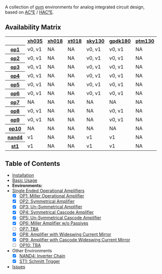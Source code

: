 A collection of [gym](https://gym.openai.com/) environments for analog 
integrated circuit design, based on [AC²E](https://github.com/matthschw/ace) /
[HAC²E](https://github.com/AugustUnderground/hace).

## Availability Matrix

<table>
<tr>
<th></th>
<th>
<a href="https://gitlab-forschung.reutlingen-university.de/eda/ace-xh035-3v3">xh035</a>
</th>
<th>
<a href="https://gitlab-forschung.reutlingen-university.de/eda/ace-xh018-1v8">xh018</a>
</th>
<th>
<a href="https://gitlab-forschung.reutlingen-university.de/eda/ace-xt018-1v8">xt018</a>
</th>
<th>
<a href="https://github.com/matthschw/ace-sky130-1V8">sky130</a>
</th>
<th>
<a href="https://github.com/AugustUnderground/ace-gpdk180-1V8">gpdk180</a>
</th>
<th>
<a href="https://github.com/AugustUnderground/ace-ptm">ptm130</a>
</th>
</tr>
<tr>
<th>
<a href="https://raw.githubusercontent.com/matthschw/ace/main/figures/op1.png">op1</a>
</th>
<td>v0, v1</td> <td>NA</td> <td>NA</td> <td>v0, v1</td> <td>v0, v1</td> <td>NA</td>
</tr>
<tr>
<th>
<a href="https://raw.githubusercontent.com/matthschw/ace/main/figures/op2.png">op2</a>
</th>
<td>v0, v1</td> <td>NA</td> <td>NA</td> <td>v0, v1</td> <td>v0, v1</td> <td>NA</td>
</tr>
<tr>
<th>
<a href="https://raw.githubusercontent.com/matthschw/ace/main/figures/op3.png">op3</a>
</th>
<td>v0, v1</td> <td>NA</td> <td>NA</td> <td>v0, v1</td> <td>v0, v1</td> <td>NA</td>
</tr>
<tr>
<th>
<a href="https://raw.githubusercontent.com/matthschw/ace/main/figures/op4.png">op4</a>
</th>
<td>v0, v1</td> <td>NA</td> <td>NA</td> <td>v0, v1</td> <td>v0, v1</td> <td>NA</td>
</tr>
<tr>
<th>
<a href="https://raw.githubusercontent.com/matthschw/ace/main/figures/op5.png">op5</a>
</th>
<td>v0, v1</td> <td>NA</td> <td>NA</td> <td>v0, v1</td> <td>v0, v1</td> <td>NA</td>
</tr>
<tr>
<th>
<a href="https://raw.githubusercontent.com/matthschw/ace/main/figures/op6.png">op6</a>
</th>
<td>v0, v1</td> <td>NA</td> <td>NA</td> <td>v0, v1</td> <td>v0, v1</td> <td>NA</td>
</tr>
<tr>
<th>
<a href="https://raw.githubusercontent.com/matthschw/ace/main/figures/op7.png">op7</a>
</th>
<td>NA</td> <td>NA</td> <td>NA</td> <td>NA</td> <td>NA</td> <td>NA</td>
</tr>
<tr>
<th>
<a href="https://raw.githubusercontent.com/matthschw/ace/main/figures/op8.png">op8</a>
</th>
<td>v0, v1</td> <td>NA</td> <td>NA</td> <td>NA</td> <td>v0, v1</td> <td>NA</td>
</tr>
<tr>
<th>
<a href="https://raw.githubusercontent.com/matthschw/ace/main/figures/op9.png">op9</a>
</th>
<td>v0, v1</td> <td>NA</td> <td>NA</td> <td>NA</td> <td>v0, v1</td> <td>NA</td>
</tr>
<tr>
<th>
<a href="https://raw.githubusercontent.com/matthschw/ace/main/figures/op10.png">op10</a>
</th>
<td>NA</td> <td>NA</td> <td>NA</td> <td>NA</td> <td>NA</td> <td>NA</td>
</tr>
<tr>
<th>
<a href="https://raw.githubusercontent.com/matthschw/ace/main/figures/nand4.png">nand4</a>
</th>
<td>v1</td> <td>NA</td> <td>NA</td> <td>v1</td> <td>v1</td> <td>NA</td>
</tr>
<tr>
<th>
<a href="https://raw.githubusercontent.com/matthschw/ace/main/figures/st1.png">st1</a>
</th>
<td>v1</td> <td>NA</td> <td>NA</td> <td>v1</td> <td>v1</td> <td>NA</td>
</tr>
</table>

## Table of Contents

- [Installation](./install.md)
- [Basic Usage](./usage.md)
- **Environments:**
- [Single Ended Operational Amplifiers](./op0.md)
    + [X] [OP1: Miller Operational Amplifier](./op1.md)
    + [X] [OP2: Symmetrical Amplifier](./op2.md)
    + [X] [OP3: Un-Symmetrical Amplifier](./op3.md)
    + [X] [OP4: Symmetrical Cascode Amplifier](./op4.md)
    + [X] [OP5: Un-Symmetrical Cascode Amplifier](./op5.md)
    + [X] [OP6: Miller Amplifier w/o Passives](./op6.md)
    + [ ] [OP7: TBA](./op7.md)
    + [X] [OP8: Amplifier with Wideswing Current Mirror](./op8.md)
    + [X] [OP9: Amplifier with Cascode Wideswing Current Mirror](./op9.md)
    + [ ] [OP10: TBA](./op10.md)
- Other Environments
    + [X] [NAND4: Inverter Chain](./nd4.md)
    + [X] [ST1: Schmitt Trigger](./st1.md)
- [Issues](./issues.md)


